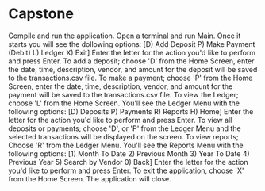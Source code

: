 # Capstone
Compile and run the application.
Open a terminal and run Main. 
Once it starts you will see the dollowing options:  [D) Add Deposit  P) Make Payment (Debit)  L) Ledger  X) Exit]
Enter the letter for the action you'd like to perform and press Enter.
To add a deposit; choose 'D' from the Home Screen, enter the date, time, description, vendor, and amount for the deposit will be saved to the transactions.csv file.
To make a payment; choose 'P' from the Home Screen, enter the date, time, description, vendor, and amount for the payment will be saved to the transactions.csv file.
To view the Ledger; choose 'L' from the Home Screen. You'll see the Ledger Menu with the following options: [D) Deposits  P) Payments  R) Reports  H) Home]
Enter the letter for the action you'd like to perform and press Enter.
To view all deposits or payments; choose 'D', or 'P' from the Ledger Menu and the selected transactions will be displayed on the screen.
To view reports; Choose 'R' from the Ledger Menu. You'll see the Reports Menu with the following options: [1) Month To Date  2) Previous Month  3) Year To Date  4) Previous Year  5) Search by Vendor  0) Back]
Enter the letter for the action you'd like to perform and press Enter.
To exit the application, choose 'X' from the Home Screen. The application will close.
